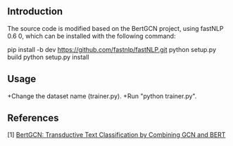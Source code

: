## Introduction
The source code is modified based on the BertGCN project, using fastNLP 0.6 0, which can be installed with the following command:

pip install -b dev https://github.com/fastnlp/fastNLP.git
python setup.py build
python setup.py install

## Usage
+Change the dataset name (trainer.py).
+Run "python trainer.py".

## References
[1] [BertGCN: Transductive Text Classification by Combining GCN and BERT](https://arxiv.org/abs/2105.05727)
